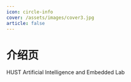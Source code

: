 ```yaml
---
icon: circle-info
cover: /assets/images/cover3.jpg
article: false
---
```


# 介绍页

HUST Artificial Intelligence and Embedded Lab
